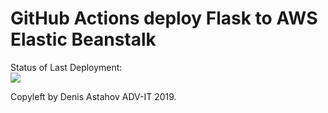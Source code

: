 # GitHub Actions deploy Flask to AWS Elastic Beanstalk




Status of Last Deployment:<br>
<img src="https://github.com/RaulFTW/github-actions-part-2-cicd-to-aws/workflows/CI-CD-Pipleline-to-AWS-ElasticBeanstalk/badge.svg?branch=master"><br>


Copyleft by Denis Astahov ADV-IT 2019.
